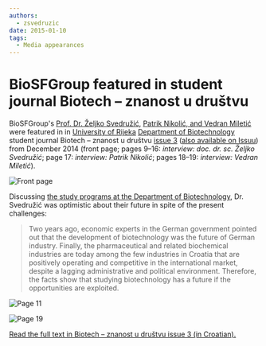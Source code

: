 ```yaml
---
authors:
  - zsvedruzic
date: 2015-01-10
tags:
  - Media appearances
---
```


# BioSFGroup featured in student journal Biotech – znanost u društvu

BioSFGroup's [Prof. Dr. Željko Svedružić](../../principal-investigator.md), [Patrik Nikolić, and Vedran Miletić](../../group.md) were featured in in [University of Rijeka](https://www.uniri.hr/) [Department of Biotechnology](https://www.biotech.uniri.hr/) student journal Biotech – znanost u društvu [issue 3](/files/biotech-znanost-u-drustvu-2014-12.pdf) ([also available on Issuu](https://issuu.com/biotech_ri/docs/__asopis_2014-novo)) from December 2014 (front page; pages 9–16: *interview: doc. dr. sc. Željko Svedružić*; page 17: *interview: Patrik Nikolić*; pages 18–19: *interview: Vedran Miletić*).

<!-- more -->

![Front page](/images/biotech-znanost-u-drustvu-2014-12-front-page.jpg)

Discussing [the study programs at the Department of Biotechnology](https://www.biotech.uniri.hr/en/study-programmes.html), Dr. Svedružić was optimistic about their future in spite of the present challenges:

> Two years ago, economic experts in the German government pointed out that the development of biotechnology was the future of German industry. Finally, the pharmaceutical and related biochemical industries are today among the few industries in Croatia that are positively operating and competitive in the international market, despite a lagging administrative and political environment. Therefore, the facts show that studying biotechnology has a future if the opportunities are exploited.

![Page 11](/images/biotech-znanost-u-drustvu-2014-12-page-11.jpg)

![Page 19](/images/biotech-znanost-u-drustvu-2014-12-page-19.jpg)

[Read the full text in Biotech – znanost u društvu issue 3 (in Croatian).](/files/biotech-znanost-u-drustvu-2014-12.pdf)
